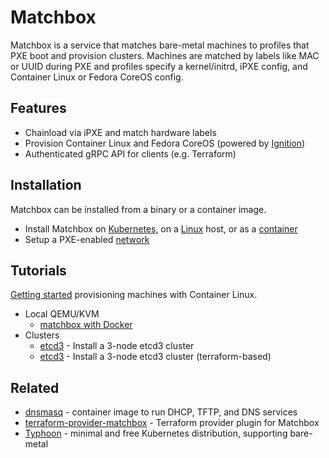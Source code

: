 # Matchbox

Matchbox is a service that matches bare-metal machines to profiles that PXE boot and provision clusters. Machines are matched by labels like MAC or UUID during PXE and profiles specify a kernel/initrd, iPXE config, and Container Linux or Fedora CoreOS config.

## Features

* Chainload via iPXE and match hardware labels
* Provision Container Linux and Fedora CoreOS (powered by [Ignition](https://github.com/coreos/ignition))
* Authenticated gRPC API for clients (e.g. Terraform)

## Installation

Matchbox can be installed from a binary or a container image.

* Install Matchbox on [Kubernetes](deployment.md#kubernetes), on a [Linux](deployment.md) host, or as a [container](deployment.md#docker)
* Setup a PXE-enabled [network](network-setup.md)

## Tutorials

[Getting started](getting-started.md) provisioning machines with Container Linux.

* Local QEMU/KVM
    * [matchbox with Docker](getting-started-docker.md)
* Clusters
    * [etcd3](getting-started-docker.md) - Install a 3-node etcd3 cluster
    * [etcd3](https://github.com/poseidon/matchbox/tree/master/examples/terraform/etcd3-install) - Install a 3-node etcd3 cluster (terraform-based)

## Related

* [dnsmasq](https://github.com/poseidon/matchbox/tree/master/contrib/dnsmasq) - container image to run DHCP, TFTP, and DNS services
* [terraform-provider-matchbox](https://github.com/poseidon/terraform-provider-matchbox) - Terraform provider plugin for Matchbox
* [Typhoon](https://typhoon.psdn.io/) - minimal and free Kubernetes distribution, supporting bare-metal
